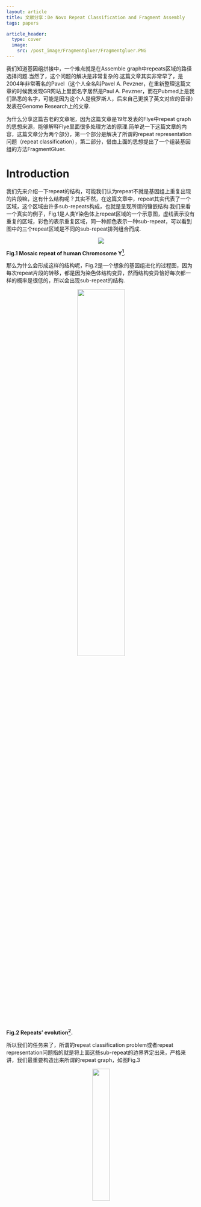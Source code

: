 ```yaml
---
layout: article
title: 文献分享：De Novo Repeat Classification and Fragment Assembly
tags: papers

article_header:
  type: cover
  image: 
    src: /post_image/Fragmentgluer/Fragmentgluer.PNG
---
```


我们知道基因组拼接中，一个难点就是在Assemble graph中repeats区域的路径选择问题.当然了，这个问题的解决是非常复杂的.这篇文章其实非常早了，是2004年非常著名的Pavel（这个人全名叫Pavel A. Pevzner，在重新整理这篇文章的时候我发现GR网站上里面名字居然是Paul A. Pevzner，而在Pubmed上是我们熟悉的名字，可能是因为这个人是俄罗斯人，后来自己更换了英文对应的音译）发表在Genome Research上的文章.

为什么分享这篇古老的文章呢，因为这篇文章是19年发表的Flye中repeat graph的思想来源，能够解释Flye里面很多处理方法的原理.简单说一下这篇文章的内容，这篇文章分为两个部分，第一个部分是解决了所谓的repeat representation问题（repeat classification），第二部分，借由上面的思想提出了一个组装基因组的方法FragmentGluer.
<!--more-->

# Introduction
我们先来介绍一下repeat的结构，可能我们认为repeat不就是基因组上重复出现的片段嘛，这有什么结构呢？其实不然，在这篇文章中，repeat其实代表了一个区域，这个区域由许多sub-repeats构成，也就是呈现所谓的镶嵌结构.我们来看一个真实的例子，Fig.1是人类Y染色体上repeat区域的一个示意图，虚线表示没有重复的区域，彩色的表示重复区域，同一种颜色表示一种sub-repeat，可以看到图中的三个repeat区域是不同的sub-repeat排列组合而成.

<p align="center">
    <img src="/post_image/Fragmentgluer/repeat_of_Y.PNG">
</p>

__Fig.1 Mosaic repeat of human Chromosome Y[^1].__


那么为什么会形成这样的结构呢，Fig.2是一个想象的基因组进化的过程图，因为每次repeat片段的转移，都是因为染色体结构变异，然而结构变异恰好每次都一样的概率是很低的，所以会出现sub-repeat的结构.

<p align="center">
    <img src="/post_image/Fragmentgluer/repeat_evolution.png" width="50%">
</p>

__Fig.2 Repeats’ evolution[^1].__

所以我们的任务来了，所谓的repeat classification problem或者repeat representation问题指的就是将上面这些sub-repeat的边界界定出来，严格来讲，我们最重要构造出来所谓的repeat graph，如图Fig.3

<p align="center">
    <img src="/post_image/Fragmentgluer/repeat_graph.png" width="30%">
</p>

__Fig.3 Repeat graph[^1].__


# Methods
## ${A}$-Bruijn Graphs
首先我们引入Genomic dot-plot的概念，我们将基因组自身进行local alignment，在比对上的坐标位置绘制一个点，我们可以得到所谓的dot-plot，如图Fig.4

<p align="center">
    <img src="/post_image/Fragmentgluer/dot_plot.png" width="60%">
</p>

__Fig.4 Genomic dot-plot of an imaginary sequence[^1].__


令${S}$是一个长度为${n}$的基因组序列，同时${A=(a_{ij})}$是一个${0-1}$的二元${n\times n}$的“similarity matrix”表示${S}$中的区域之间显著的local pairwise alignment的集合${\mathscr{A}}$.矩阵${A}$中，如果位置${i}$和位置${j}$比对上，则${a_{ij}=1}$，否则为${0}$（插入缺失不记录在${A}$中）.

我们可以将矩阵${A}$视为一个邻接矩阵，这个邻接矩阵对应了一个图，我们称为${A}$-graph，这个图有${n}$个顶点，顶点${i}$和顶点${j}$存在边，当且仅当${a_{ij}=1}$.令${V}$是${A}$-graph的连通分支集合，${v_i\in V}$表示包含顶点${i}$的连通分支（容易想象，每个连通分支中的点就是相互比对上的顶点）.

下面我们来定义多重图（multigraph）${A}$-Bruijn graph ${G(V,E)}$，其中${V}$中的每个顶点就是${A}$-graph的连通分支，连接${v_i,v_{(i+1)}}$。（换言之，在${A}$-Bruijn graph中，按照基因组本来的顺序连接这些顶点，即${A}$-graph的连通分支），其中${v_1}$称为source，${v_n}$称为sink. 换个角度，可以认为我们将从${1,\cdots n}$的欧拉路按照比对的关系，收缩为一个点。

<p align="center">
    <img src="/post_image/Fragmentgluer/sample_of_A_Bruijn_graphs.png" width="50%">
</p>

__Fig.5 Eaxmple of ${A}$-Bruijn graph.__


## Cleaning Up Whirls and Bulges

### What and Why
${A}$-Bruijn graph我们也可以将多重边视为权重。我们给定一个阈值${girth}$，那么所有长度短于${girth}$的圈视为short cycle。那么圈分为两类，①Whirls指的是全中所有边方向相同的短圈；②Bugles表示圈中存在反向边的短圈，如图Fig.6所示

<p align="center">
    <img src="/post_image/Fragmentgluer/Whirls_and_Bulges.png">
</p>

__Fig.6 Whirls and Bulges[^1].__

下面我们讨论一下二者的成因，Whirls是由于“inconsistent alignments”造成的，那么什么是inconsistent alignments呢？我们可以通过Fig.6来理解一下，由于比对的问题，我们将${--at}$比对到了${acat}$上，而这就导致了这三个序列的第一个${a}$比对错位的状态。（个人理解：理论上，在${A}$-graph的每个联通分支内部应该是一个完全子图），所以因为不一致的比对，我们将第二个${a}$也收缩进了一个${a}$的联通分支，所以出现了循环的Whirls的结构。在Fig.6B中为${a\rightarrow c \rightarrow a}$。当然，Whirls另一个成因是因为短串联重复序列（short tandem repeats），比如${\textbf{ATTCGATTCGATTCG}}$，这里${\textbf{ATTCG}}$重复了三次，在这篇文章，作者假设短串联重复序列在比对集合${\mathscr{A}}$中不存在。而Bugles是因为alignment中的gap导致的，比如${ac-t}$和${acat}$的比对，产生了两条path，形成了Bugle，分别为${c \rightarrow t}$以及${c \rightarrow a \rightarrow t}$.

<p align="center">
    <img src="/post_image/Fragmentgluer/inconsisitent.png">
</p>

__Fig.7 Consistent pairwise alignments and inconsistent pairwise alignments[^1].__

### Cleaning Whirls

对于${A}$-Bruijn graph中的顶点${v}$，令${P(v)}$表示其对应的${A}$-graph中的联通分支的顶点集合（基因组位置集合）。我们定义顶点${v}$是<b>“composite”</b>，如果${P(v)}$包含两个距离在${girth}$之内的基因组位点。这些位点就是潜在的“inconsistent alignments”所在的位点. 这部分的处理思想呢，就是将composite的顶点分成两个点。

算法采用迭代的方式进行，每次寻找${A}$-Bruijn graph中，连接composite和noncomposite顶点的所有边中权重最大的称为“split edge”，设边的权重（重边数）为${m}$，${v}$是这条边邻接的composite的顶点，那么这条边的权重为${m}$对应着${P(v)}$中${m}$个位点和后继位点的连边，我们将${P(v)}$中这${m}$个点的集合记为${M}$，（注意到${m<\lvert P(v)\rvert}$，设split edge邻接的noncomposite顶点为${n}$，因为如果${m=|P(v)|}$，那么意味着${P(v)}$后继位都包含在${P(n)}$中，那么${n}$是一个composite顶点，矛盾！）

所以我们可以将顶点${v}$分成两个顶点，分别为${P(v) \setminus M}$和${M}$收缩为的顶点. 然后将矩阵${A}$的相应元素的值进行更改，即${a_{ij}=0,\forall i\in M ,j\in P(v) \setminus M}$. 因为顶点${n}$是noncomposite顶点，所以拆分出来的${M}$对应的顶点一定是noncomposite. 这样每次我们至少产生了一个noncomposite顶点. 算法迭代进行，直到全部顶点变为composite顶点.（个人理解之所以每次选择边权重最大的，应该是可以减少迭代的次数，因为如此，我们每次尽可能多的拿走了${P(v)}$中的点），Fig.8是一个示意图

<p align="center">
    <img src="/post_image/Fragmentgluer/clean_whirls.png" width="60%">
</p>
__Fig.8 Processing of cleaning whirls.__

### Cleaning Bugles

Bugles往往在真实的情况下呈现网络的结构，如Fig.6所示，同时我们认为边的权重越大，说明这个边在repeat中越保守，所以我们想破除Bugles，同时保留权重大的边（换言之，因为repeat中间有gap才出现Bugles，两种走法，我们要进行统一，所以我们选择权重大的，也就是支持最多的走法为代表）. 所以这里引入Maximum Subgraph with Large Girth (MSLG) Problem，MSLG问题想去寻找一个不包含Short Cycle（长度小于${girth}$）的最大权子图，如果${girth=\infty}$，这就是一个最大支撑树的问题，但是对于${girth \ne \infty}$，这个问题非常复杂，所以我们选择一个近似算法。

首先寻找最大支撑树${T}$，然后将剩余边按照权重从大到小排序，以次加入${T}$中，如果产生short cycle则抛弃，否则保留。

### Erosion

再破除Bugles后，其实我们只是不再存在短圈，但是原本的Bugles还会剩余树状的末端，所以我们迭代的去除图中的叶子，也就是${degree=1}$的点（除了sink和source点外），直到图中只有sink和source点是度为${ 1 }$的点. 上述步骤的示意图见Fig.9

<p align="center">
    <img src="/post_image/Fragmentgluer/cleaning_and_erosion.png">
</p>

__Fig.9 Cleaning up Whirls and Bulges and Erosion[^1].__

## Zigzag path and Consensus Sequence of Sub-repeats

经过Erosion之后，我们的图已经相当简单了，下面我们来得到consensus序列，其实很简单，每个顶点${v}$对应了相应的位置集合${P(v)}$，然后选择一个频率最高的碱基作为代表。

但是，在Fig.9中，我们发现，有一些path包含了foward和reverse边，这种就称为zigzag path，我们现在要将zigzag path拉直，从起点${s}$开始，到终点${t}$结束，每个内点${v}$，都会被我们计算从${s}$到${v}$之间正向边和反向边的差值，即${index(v)}$. 以Fig.8D为例，${a=s}$，其余点的${index}$值以次为，${\mathop{1}\limits_{b},\mathop{2}\limits_{c},\mathop{3}\limits_{d},\mathop{4}\limits_{e},\mathop{5}\limits_{f},\mathop{4}\limits_{g},\mathop{3}\limits_{h},\mathop{4}\limits_{i},\mathop{5}\limits_{j}}$，然后将相同${index}$的顶点合并，并将相应的${P(v)}$也合并. Fig.6的合并结果见图Fig.10

<p align="center">
    <img src="/post_image/Fragmentgluer/zigzag.png" width="60%">
</p>

__Fig.10 Zigzag path straightening[^1].__

# Reference

[^1]:图片来源[De Novo Repeat Classification and Fragment Assembly](https://genome.cshlp.org/content/14/9/1786.long)
